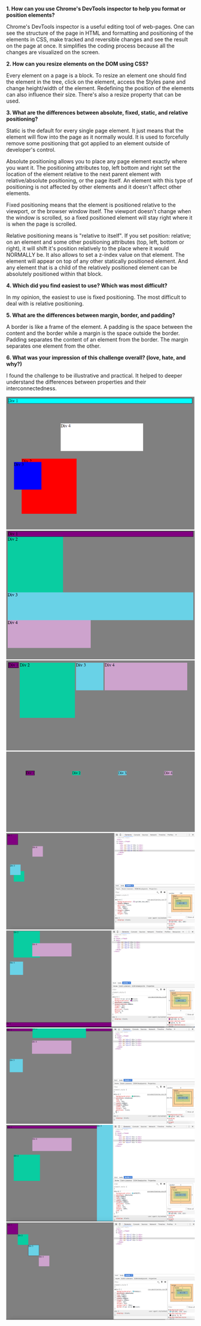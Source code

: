 **1. How can you use Chrome's DevTools inspector to help you format or position elements?**

Chrome's DevTools inspector is a useful editing tool of web-pages. One can see the structure of the page in HTML and formatting and positioning of the elements in CSS, make tracked and reversible changes and see the result on the page at once. It simplifies the coding process because all the changes are visualized on the screen.

**2. How can you resize elements on the DOM using CSS?**

Every element on a page is a block. To resize an element one should find the element in the tree, click on the element, access the Styles pane and change height/width of the element. Redefining the position of the elements can also influence their size. There's also a resize property that can be used.

**3. What are the differences between absolute, fixed, static, and relative positioning?**

Static is the default for every single page element. It just means that the element will flow into the page as it normally would. It is used to forcefully remove some positioning that got applied to an element outside of developer's control.

Absolute positioning allows you to place any page element exactly where you want it. The positioning attributes top, left bottom and right set the location of the element relative to the next parent element with relative/absolute positioning, or the page itself. An element with this type of positioning is not affected by other elements and it doesn't affect other elements.

Fixed positioning means that the element is positioned relative to the viewport, or the browser window itself. The viewport doesn't change when the window is scrolled, so a fixed positioned element will stay right where it is when the page is scrolled.

Relative positioning means is "relative to itself". If you set position: relative; on an element and some other positioning attributes (top, left, bottom or right), it will shift it's position relatively to the place where it would NORMALLY be. It also allows to set a z-index value on that element. The element will appear on top of any other statically positioned element. And any element that is a child of the relatively positioned element can be absolutely positioned within that block.

**4. Which did you find easiest to use? Which was most difficult?**

In my opinion, the easiest to use is fixed positioning. The most difficult to deal with is relative positioning.

**5. What are the differences between margin, border, and padding?**

A border is like a frame of the element. A padding is the space between the content and the border while a margin is the space outside the border. Padding separates the content of an element from the border. The margin separates one element from the other.

**6. What was your impression of this challenge overall? (love, hate, and why?)**

I found the challenge to be illustrative and practical. It helped to deeper understand the differences between properties and their interconnectedness.

![Task 1](/phase-0/week-3/chrome-devtools/imgs/devchrome1.png)
![Task 2](/phase-0/week-3/chrome-devtools/imgs/devchrome2.png)
![Task 3](/phase-0/week-3/chrome-devtools/imgs/devchrome3.png)
![Task 4](/phase-0/week-3/chrome-devtools/imgs/devchrome4.png)
![Task 5](/phase-0/week-3/chrome-devtools/imgs/devchrome5.png)
![Task 6](/phase-0/week-3/chrome-devtools/imgs/devchrome6.png)
![Task 7](/phase-0/week-3/chrome-devtools/imgs/devchrome7.png)
![Task 8](/phase-0/week-3/chrome-devtools/imgs/devchrome8.png)
![Task 9](/phase-0/week-3/chrome-devtools/imgs/devchrome9.png)